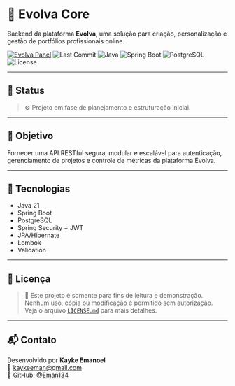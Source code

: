 # 🧩 Evolva Core

Backend da plataforma **Evolva**, uma solução para criação, personalização e gestão de portfólios profissionais online.

[![Evolva Panel](https://img.shields.io/badge/👁️%20Ver%20Frontend-evolva--panel-blue?style=flat-square)](https://github.com/Eman134/evolva-panel)
![Last Commit](https://img.shields.io/github/last-commit/Eman134/evolva-core?style=flat-square)
![Java](https://img.shields.io/badge/Java-17-blue?style=flat-square)
![Spring Boot](https://img.shields.io/badge/Spring_Boot-3.5.8-green?style=flat-square)
![PostgreSQL](https://img.shields.io/badge/PostgreSQL-BD-blue?style=flat-square)
![License](https://img.shields.io/badge/license-read--only-red?style=flat-square)

---

## 📌 Status

> ⚙️ Projeto em fase de planejamento e estruturação inicial.

---

## 🎯 Objetivo

Fornecer uma API RESTful segura, modular e escalável para autenticação, gerenciamento de projetos e controle de métricas da plataforma Evolva.

---

## 🧪 Tecnologias

- Java 21
- Spring Boot
- PostgreSQL
- Spring Security + JWT
- JPA/Hibernate
- Lombok
- Validation

---

## 📝 Licença

> 📎 Este projeto é somente para fins de leitura e demonstração.  
> Nenhum uso, cópia ou modificação é permitido sem autorização.  
> Veja o arquivo [`LICENSE.md`](./LICENSE.md) para mais detalhes.

---

## 📬 Contato

Desenvolvido por **Kayke Emanoel**  
📧 kaykeeman@gmail.com  
🔗 GitHub: [@Eman134](https://github.com/Eman134)
